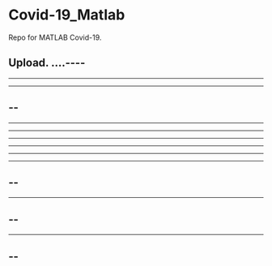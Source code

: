 # Covid-19_Matlab

Repo for MATLAB Covid-19.

Upload.
....----
----
----------
----------
--
----
--------
-----
-----
----------
----
----
--
--
----
--
--
----
--
--
